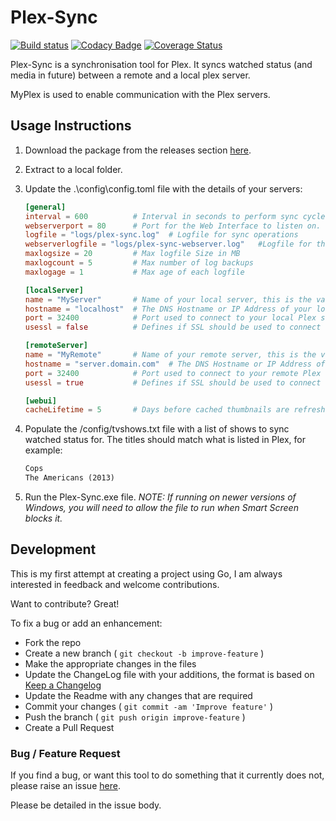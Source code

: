 # Plex-Sync

[![Build status](https://ci.appveyor.com/api/projects/status/bkv4g7crykq7ibc2/branch/master?svg=true)](https://ci.appveyor.com/project/danstis/plex-sync/branch/master)
[![Codacy Badge](https://api.codacy.com/project/badge/Grade/544fa06319c1471c8d6b0ef5589e4f30)](https://www.codacy.com/app/danstis/Plex-Sync?utm_source=github.com&amp;utm_medium=referral&amp;utm_content=danstis/Plex-Sync&amp;utm_campaign=Badge_Grade)
[![Coverage Status](https://coveralls.io/repos/github/danstis/Plex-Sync/badge.svg)](https://coveralls.io/github/danstis/Plex-Sync)

Plex-Sync is a synchronisation tool for Plex. It syncs watched status (and media in future) between a remote and a local plex server.

MyPlex is used to enable communication with the Plex servers.

## Usage Instructions

1. Download the package from the releases section [here](https://github.com/danstis/Plex-Sync/releases).
1. Extract to a local folder.
1. Update the .\config\config.toml file with the details of your servers:

    ```TOML
    [general]
    interval = 600          # Interval in seconds to perform sync cycle.
    webserverport = 80      # Port for the Web Interface to listen on.
    logfile = "logs/plex-sync.log"  # Logfile for sync operations
    webserverlogfile = "logs/plex-sync-webserver.log"   #Logfile for the webserver
    maxlogsize = 20         # Max logfile Size in MB
    maxlogcount = 5         # Max number of log backups
    maxlogage = 1           # Max age of each logfile

    [localServer]
    name = "MyServer"       # Name of your local server, this is the value from MyPlex.
    hostname = "localhost"  # The DNS Hostname or IP Address of your local Plex server.
    port = 32400            # Port used to connect to your local Plex server.
    usessl = false          # Defines if SSL should be used to connect to the local server.

    [remoteServer]
    name = "MyRemote"       # Name of your remote server, this is the value from MyPlex.
    hostname = "server.domain.com"  # The DNS Hostname or IP Address of your remote Plex server.
    port = 32400            # Port used to connect to your remote Plex server.
    usessl = true           # Defines if SSL should be used to connect to the remote server.

    [webui]
    cacheLifetime = 5       # Days before cached thumbnails are refreshed.

    ```
1. Populate the /config/tvshows.txt file with a list of shows to sync watched status for. The titles should match what is listed in Plex, for example:
    ```txt
    Cops
    The Americans (2013)
    ```
1. Run the Plex-Sync.exe file. *NOTE: If running on newer versions of Windows, you will need to allow the file to run when Smart Screen blocks it.*

## Development

This is my first attempt at creating a project using Go, I am always interested in feedback and welcome contributions.

Want to contribute? Great!

To fix a bug or add an enhancement:

* Fork the repo
* Create a new branch ( `git checkout -b improve-feature` )
* Make the appropriate changes in the files
* Update the ChangeLog file with your additions, the format is based on [Keep a Changelog](http://keepachangelog.com/)
* Update the Readme with any changes that are required
* Commit your changes ( `git commit -am 'Improve feature'` )
* Push the branch ( `git push origin improve-feature` )
* Create a Pull Request

### Bug / Feature Request

If you find a bug, or want this tool to do something that it currently does not, please raise an issue [here](https://github.com/danstis/Plex-Sync/issues).

Please be detailed in the issue body.
